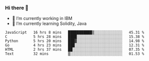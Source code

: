 ### Hi there 👋

<!--
**mathcodeman/mathcodeman** is a ✨ _special_ ✨ repository because its `README.md` (this file) appears on your GitHub profile.

Here are some ideas to get you started:

- 🔭 I’m currently working on ...
- 🌱 I’m currently learning ...
- 👯 I’m looking to collaborate on ...
- 🤔 I’m looking for help with ...
- 💬 Ask me about ...
- 📫 How to reach me: ...
- 😄 Pronouns: ...
- ⚡ Fun fact: ...
-->

- 🔭 I’m currently working in IBM
- 🌱 I’m currently learning Solidity, Java

<!--START_SECTION:waka-->

```text
JavaScript   16 hrs 8 mins   ███████████▒░░░░░░░░░░░░░   45.31 %
C            5 hrs 28 mins   ████░░░░░░░░░░░░░░░░░░░░░   15.38 %
Python       5 hrs 20 mins   ███▓░░░░░░░░░░░░░░░░░░░░░   14.98 %
Go           4 hrs 23 mins   ███░░░░░░░░░░░░░░░░░░░░░░   12.31 %
HTML         2 hrs 37 mins   ██░░░░░░░░░░░░░░░░░░░░░░░   07.35 %
Text         32 mins         ▒░░░░░░░░░░░░░░░░░░░░░░░░   01.53 %
```

<!--END_SECTION:waka-->
